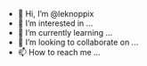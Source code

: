 - 👋 Hi, I’m @leknoppix
- 👀 I’m interested in ...
- 🌱 I’m currently learning ...
- 💞️ I’m looking to collaborate on ...
- 📫 How to reach me ...

<!---
leknoppix/leknoppix is a ✨ special ✨ repository because its `README.md` (this file) appears on your GitHub profile.
You can click the Preview link to take a look at your changes.
--->

